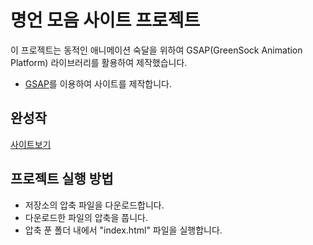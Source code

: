 # 명언 모음 사이트 프로젝트

이 프로젝트는 동적인 애니메이션 숙달을 위하여 GSAP(GreenSock Animation Platform) 라이브러리를 활용하여 제작했습니다.

- [GSAP](https://gsap.com/)를 이용하여 사이트를 제작합니다. 

## 완성작

[사이트보기](https://chu9400-wise-saying.netlify.app/)

## 프로젝트 실행 방법
- 저장소의 압축 파일을 다운로드합니다.
- 다운로드한 파일의 압축을 풉니다.
- 압축 푼 폴더 내에서 "index.html" 파일을 실행합니다.
